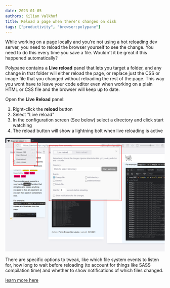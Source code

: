 ```yaml
---
date: 2023-01-05
authors: Kilian Valkhof
title: Reload a page when there's changes on disk
tags: ["productivity", "browser:polypane"]
---
```


While working on a page locally and you're not using a hot reloading dev server, you need to reload the browser yourself to see the change. You need to do this every time you save a file. Wouldn't it be great if this happened automatically?

Polypane contains a **Live reload** panel that lets you target a folder, and any change in that folder will either reload the page, or replace just the CSS or image file that you changed without reloading the rest of the page. This way you wont have to leave your code editor even when working on a plain HTML or CSS file and the browser will keep up to date.

Open the **Live Reload** panel:

1. Right-click the **reload** button
2. Select "Live reload"
3. In the configuration screen (See below) select a directory and click start watching
4. The reload button will show a lightning bolt when live reloading is active

![Polypane with the live reload panel and reload context menu visible](/assets/img/reload-page-after-change.png)

There are specific options to tweak, like which file system events to listen for, how long to wait before reloading (to account for things like SASS compilation time) and whether to show notifications of which files changed.

[learn more here](https://polypane.app/docs/live-auto-reloading/)
